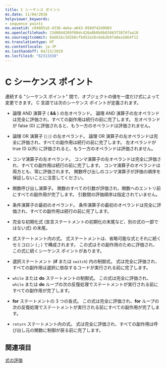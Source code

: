```yaml
---
title: C シーケンス ポイント
ms.date: 11/04/2016
helpviewer_keywords:
- sequence points
ms.assetid: c84885a5-4336-4eba-a643-058df4249903
ms.openlocfilehash: 13d6044269f60dc426a8b0b9b03463f387dfaa10
ms.sourcegitcommit: 0ab61bc3d2b6cfbd52a16c6ab2b97a8ea1864f12
ms.translationtype: HT
ms.contentlocale: ja-JP
ms.lasthandoff: 04/23/2019
ms.locfileid: "62313338"
---
```

# <a name="c-sequence-points"></a>C シーケンス ポイント

連続する "シーケンス ポイント" 間で、オブジェクトの値を一度だけ式によって変更できます。 C 言語では次のシーケンス ポイントが定義されます。

- 論理 AND 演算子 ( **&&** ) の左オペランド。 論理 AND 演算子の左オペランドは完全に評価され、すべての副作用は続行の前に完了します。 左オペランドが false (0) に評価されると、もう一方のオペランドは評価されません。

- 論理 OR 演算子 (`||`) の左オペランド。 論理 OR 演算子の左オペランドは完全に評価され、すべての副作用は続行の前に完了します。 左オペランドが true (0 以外) に評価されると、もう一方のオペランドは評価されません。

- コンマ演算子の左オペランド。 コンマ演算子の左オペランドは完全に評価され、すべての副作用は続行の前に完了します。 コンマ演算子のオペランドは両方とも、常に評価されます。 関数呼び出しのコンマ演算子が評価の順序を保証しないことに注意してください。

- 関数呼び出し演算子。 関数のすべての引数が評価され、関数へのエントリ前にすべての副作用が完了します。 引数間の評価順序は指定されていません。

- 条件演算子の最初のオペランド。 条件演算子の最初のオペランドは完全に評価され、すべての副作用は続行の前に完了します。

- 完全な初期化式 (宣言ステートメントの初期化の末尾など、別の式の一部ではない式) の末尾。

- 式ステートメント内の式。 式ステートメントは、省略可能な式とそれに続くセミコロン ( **;** ) で構成されます。 この式はその副作用のために評価され、この式に続くシーケンス ポイントがあります。

- 選択ステートメント (**if** または `switch`) 内の制御式。 式は完全に評価され、すべての副作用は選択に依存するコードが実行される前に完了します。

- `while` または **do** ステートメントの制御式。 この式は完全に評価され、`while` または **do** ループの次の反復処理でステートメントが実行される前にすべての副作用が完了します。

- **for** ステートメントの 3 つの各式。 この式は完全に評価され、**for** ループの次の反復処理でステートメントが実行される前にすべての副作用が完了します。

- `return` ステートメント内の式。 式は完全に評価され、すべての副作用は呼び出し元の関数に制御が戻る前に完了します。

## <a name="see-also"></a>関連項目

[式の評価](../c-language/expression-evaluation-c.md)
